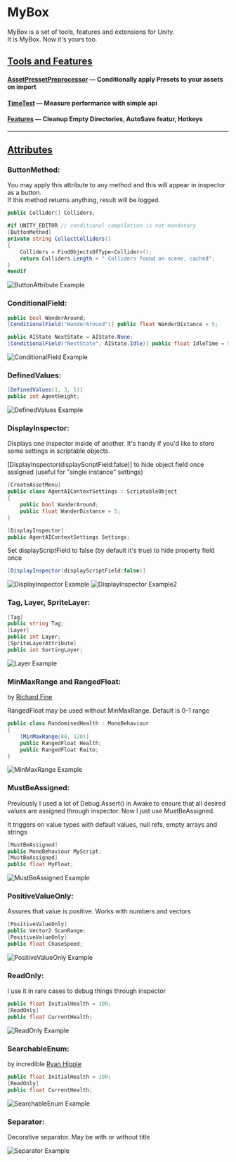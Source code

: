 # MyBox
MyBox is a set of tools, features and extensions for Unity.<br />
It is MyBox. Now it's yours too.<br />

## [Tools and Features](https://github.com/Deadcows/MyBox/wiki/Tools-and-Features)
#### [AssetPressetPreprocessor](https://github.com/Deadcows/MyBox/wiki/Tools-and-Features#assetpressetpreprocessor) — Conditionally apply Presets to your assets on import
#### [TimeTest](https://github.com/Deadcows/MyBox/wiki/Tools-and-Features#timetest) — Measure performance with simple api
#### [Features](https://github.com/Deadcows/MyBox/wiki/Tools-and-Features#cleanup-empty-directories-and-autosave-features-and-some-hotkeys) — Cleanup Empty Directories, AutoSave featur, Hotkeys

--------

## [Attributes](Attributes/)
### ButtonMethod:
You may apply this attribute to any method and this will appear in inspector as a button. <br />
If this method returns anything, result will be logged.
```c#
public Collider[] Colliders;

#if UNITY_EDITOR // conditional compilation is not mandatory
[ButtonMethod]
private string CollectColliders()
{
    Colliders = FindObjectsOfType<Collider>();
    return Colliders.Length + " Colliders found on scene, cached";
}
#endif
```
![ButtonAttribute Example][ButtonAttribute]

[ButtonAttribute]: https://habrastorage.org/webt/65/5p/it/655pit_y1cjrg9umxlxuxj5g03c.gif "ButtonAttribute Example"


### ConditionalField:
```c#
public bool WanderAround;
[ConditionalField("WanderAround")] public float WanderDistance = 5;

public AIState NextState = AIState.None;
[ConditionalField("NextState", AIState.Idle)] public float IdleTime = 5;
```
![ConditionalField Example][ConditionalField]

[ConditionalField]: http://deadcow.ru/MyBox/ConditionalField.gif "ConditionalField Example"


### DefinedValues:
```c#
[DefinedValues(1, 3, 5)]
public int AgentHeight;
```
![DefinedValues Example][DefinedValues]

[DefinedValues]: http://deadcow.ru/MyBox/DefinedValues.gif "DefinedValues Example"


### DisplayInspector:
Displays one inspector inside of another. 
It's handy if you'd like to store some settings in scriptable objects.

[DisplayInspector(displayScriptField:false)] to hide object field once assigned (useful for "single instance" settings)
```c#
[CreateAssetMenu]
public class AgentAIContextSettings : ScriptableObject
{
	public bool WanderAround;
	public float WanderDistance = 5;
}
```
```c#
[DisplayInspector]
public AgentAIContextSettings Settings;
```
Set displayScriptField to false (by default it's true) to hide property field once 
```c#
[DisplayInspector(displayScriptField:false)]
```
![DisplayInspector Example][DisplayInspector]
![DisplayInspector Example2][DisplayInspector2]

[DisplayInspector]: http://deadcow.ru/MyBox/DisplayInspector.gif "DisplayInspector Example"
[DisplayInspector2]: http://deadcow.ru/MyBox/DisplayInspector2.gif "DisplayInspector Example2"


### Tag, Layer, SpriteLayer:
```c#
[Tag]
public string Tag;
[Layer]
public int Layer;
[SpriteLayerAttribute]
public int SortingLayer;
```
![Layer Example][Layer]

[Layer]: https://habrastorage.org/webt/gj/is/yh/gjisyhaqi3hgzrghuvt3ppevfs8.gif "Layer Example"


### MinMaxRange and RangedFloat:
by [Richard Fine](https://bitbucket.org/richardfine/scriptableobjectdemo)

RangedFloat may be used without MinMaxRange. Default is 0-1 range
```c#
public class RandomisedHealth : MonoBehaviour
{
	[MinMaxRange(80, 120)] 
	public RangedFloat Health;
	public RangedFloat Raito;
}
```
![MinMaxRange Example][MinMaxRange]

[MinMaxRange]: http://deadcow.ru/MyBox/MinMaxRange.gif "MinMaxRange Example"


### MustBeAssigned:
Previously I used a lot of Debug.Assert() in Awake to ensure that all desired values are assigned through inspector.
Now I just use MustBeAssigned. 

It triggers on value types with default values, null refs, empty arrays and strings
```c#
[MustBeAssigned]
public MonoBehaviour MyScript;
[MustBeAssigned]
public float MyFloat;
```
![MustBeAssigned Example][MustBeAssigned]

[MustBeAssigned]: http://deadcow.ru/MyBox/MustBeAssigned.png "MustBeAssigned Example"


### PositiveValueOnly:
Assures that value is positive. Works with numbers and vectors
```c#
[PositiveValueOnly]
public Vector2 ScanRange;
[PositiveValueOnly]
public float ChaseSpeed;
```
![PositiveValueOnly Example][PositiveValueOnly]

[PositiveValueOnly]: https://habrastorage.org/webt/kj/g_/tx/kjg_tx0agin62_9grlpebcrpzi4.gif "PositiveValueOnly Example"


### ReadOnly:
I use it in rare cases to debug things through inspector
```c#
public float InitialHealth = 100;
[ReadOnly]
public float CurrentHealth;
```
![ReadOnly Example][ReadOnly]

[ReadOnly]: http://deadcow.ru/MyBox/ReadOnly.png "ReadOnly Example"


### SearchableEnum:
by incredible [Ryan Hipple](https://github.com/roboryantron/UnityEditorJunkie)
```c#
public float InitialHealth = 100;
[ReadOnly]
public float CurrentHealth;
```
![SearchableEnum Example][SearchableEnum]

[SearchableEnum]: https://user-images.githubusercontent.com/20144789/39614240-5e844c24-4f3c-11e8-998a-e0fbf969ddd4.gif "SearchableEnum Example"


### Separator:
Decorative separator. May be with or without title

![Separator Example][Separator]

[Separator]: http://deadcow.ru/MyBox/Separator.png "Separator Example"
